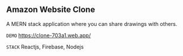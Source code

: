 ## Amazon Website Clone

A MERN stack application where you can share drawings with others.

`DEMO` https://clone-703a1.web.app/

`STACK` Reactjs, Firebase, Nodejs

